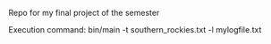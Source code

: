 Repo for my final project of the semester

Execution command: bin/main -t southern_rockies.txt -l mylogfile.txt

